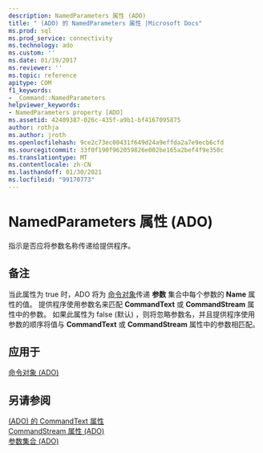 ```yaml
---
description: NamedParameters 属性 (ADO)
title: " (ADO) 的 NamedParameters 属性 |Microsoft Docs"
ms.prod: sql
ms.prod_service: connectivity
ms.technology: ado
ms.custom: ''
ms.date: 01/19/2017
ms.reviewer: ''
ms.topic: reference
apitype: COM
f1_keywords:
- _Command::NamedParameters
helpviewer_keywords:
- NamedParameters property [ADO]
ms.assetid: 42409387-026c-435f-a9b1-bf4167095875
author: rothja
ms.author: jroth
ms.openlocfilehash: 9ce2c73ec00431f649d24a9effda2a7e9ecb6cfd
ms.sourcegitcommit: 33f0f190f962059826e002be165a2bef4f9e350c
ms.translationtype: MT
ms.contentlocale: zh-CN
ms.lasthandoff: 01/30/2021
ms.locfileid: "99170773"
---
```

# <a name="namedparameters-property-ado"></a>NamedParameters 属性 (ADO)
指示是否应将参数名称传递给提供程序。  
  
## <a name="remarks"></a>备注  
 当此属性为 true 时，ADO 将为 [命令对象](./command-object-ado.md)传递 **参数** 集合中每个参数的 **Name** 属性的值。 提供程序使用参数名来匹配 **CommandText** 或 **CommandStream** 属性中的参数。 如果此属性为 false (默认) ，则将忽略参数名，并且提供程序使用参数的顺序将值与 **CommandText** 或 **CommandStream** 属性中的参数相匹配。  
  
## <a name="applies-to"></a>应用于  
 [命令对象 (ADO)](./command-object-ado.md)  
  
## <a name="see-also"></a>另请参阅  
 [ (ADO) 的 CommandText 属性 ](./commandtext-property-ado.md)   
 [CommandStream 属性 (ADO) ](./commandstream-property-ado.md)   
 [参数集合 (ADO)](./parameters-collection-ado.md)